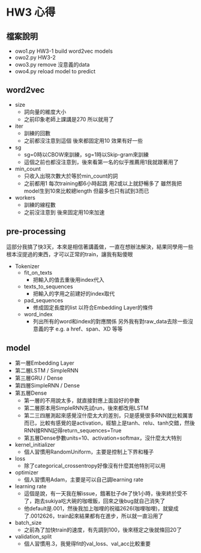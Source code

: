 # HW3 心得
## 檔案說明
- owo1.py HW3-1 build word2vec models
- owo2.py HW3-2
- owo3.py remove 沒意義的data
- owo4.py reload model to predict
## word2vec
- size
    - 詞向量的維度大小
    - 之前印象老師上課講是270 所以就用了
- iter
    - 訓練的回數
    - 之前都沒注意到這個 後來都固定用10 效果有好一些
- sg
    - sg=0時以CBOW來訓練，sg=1時以Skip-gram來訓練
    - 這個之前也都沒注意到，後來看第一名的似乎推薦用1我就跟著用了
- min_count
    - 只收入出現次數大於等於min_count的詞
    - 之前都用1 每次training都6小時起跳 用2或以上就舒暢多了 雖然我把model生到10來比較總length 但最多也只有試到3而已
- workers
    - 訓練的線程數
    - 之前沒注意到 後來固定用10來加速
## pre-processing
這部分我搞了快3天，本來是相信著講義做，一直在想辦法解決，結果同學用一些根本沒提過的東西，才可以正常的train，讓我有點傻眼
- Tokenizer
    - fit_on_texts
        - 把輸入的值去重後用index代入
    - texts_to_sequences
        - 把輸入的字用之前建好的index取代
    - pad_sequences
        - 修成固定長度的list 以符合Embedding Layer的條件
    - word_index
        - 列出所有的word和index的對應關係
另外我有對raw_data去除一些沒意義的字
e.g. a href、span、XD 等等
## model
- 第一層Embedding Layer
- 第二層LSTM / SimpleRNN
- 第三層GRU / Dense
- 第四層SimpleRNN / Dense
- 第五層Dense
    - 第一層的不用說太多，就直接對應上面設好的參數
    - 第二層原本用SimpleRNN先試run，後來都改用LSTM
    - 第二三四層測起來感覺沒什麼太大的差別，只是感覺很多RNN就比較厲害而已，比較有感覺的是activation，經驗上是tanh、relu、tanh交錯，然後RNN接RNN記得return_sequences=True
    - 第五層Dense參數units=10、activation=softmax，沒什麼太大特別
- kernel_initializer
    - 個人習慣用RandomUniform，主要是控制上下界和種子
- loss
    - 除了categorical_crossentropy好像沒有什麼其他特別可以用
- optimizer
    - 個人習慣用Adam，主要是可以自己調learning rate
- learning rate
    - 這個是說，有一天我在解issue，餓著肚子de了快1小時，後來終於受不了，跑去sukiya吃大碗的咖喱飯，回來之後bug就自己消失了
    - 他default是.001，然後我加上咖哩的祝福2626(咖哩咖哩)，就變成了.0012626，train起來結果都有在進步，所以就一直沿用了
- batch_size
    - 之前為了加快train的速度，有先調到100，後來穩定之後就條回20了
- validation_split
    - 個人習慣用.3，我覺得fit的val_loss、val_acc比較重要